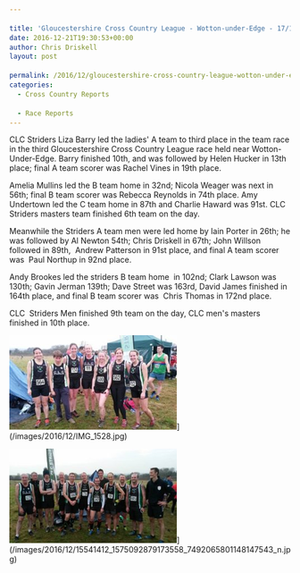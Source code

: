 ```yaml
---

title: 'Gloucestershire Cross Country League - Wotton-under-Edge - 17/12/2016'
date: 2016-12-21T19:30:53+00:00
author: Chris Driskell
layout: post

permalink: /2016/12/gloucestershire-cross-country-league-wotton-under-edge-17122016/
categories:
  - Cross Country Reports

  - Race Reports
---
```

CLC Striders Liza Barry led the ladies' A team to third place in the team race in the third Gloucestershire Cross Country League race held near Wotton-Under-Edge. Barry finished 10th, and was followed by Helen Hucker in 13th place; final A team scorer was Rachel Vines in 19th place.

Amelia Mullins led the B team home in 32nd; Nicola Weager was next in 56th; final B team scorer was Rebecca Reynolds in 74th place. Amy Undertown led the C team home in 87th and Charlie Haward was 91st. CLC Striders masters team finished 6th team on the day.

Meanwhile the Striders A team men were led home by Iain Porter in 26th; he was followed by Al Newton 54th; Chris Driskell in 67th; John Willson followed in 89th,  Andrew Patterson in 91st place, and final A team scorer was  Paul Northup in 92nd place.

Andy Brookes led the striders B team home  in 102nd; Clark Lawson was 130th; Gavin Jerman 139th; Dave Street was 163rd, David James finished in 164th place, and final B team scorer was  Chris Thomas in 172nd place.

CLC  Striders Men finished 9th team on the day, CLC men's masters finished in 10th place.

<img src="/images/2016/12/IMG_1528-300x169.jpg" alt="img_1528" width="300" height="169" />](/images/2016/12/IMG_1528.jpg)

<img src="/images/2016/12/15541412_1575092879173558_7492065801148147543_n-300x169.jpg" alt="15541412_1575092879173558_7492065801148147543_n" width="300" height="169" />](/images/2016/12/15541412_1575092879173558_7492065801148147543_n.jpg)
